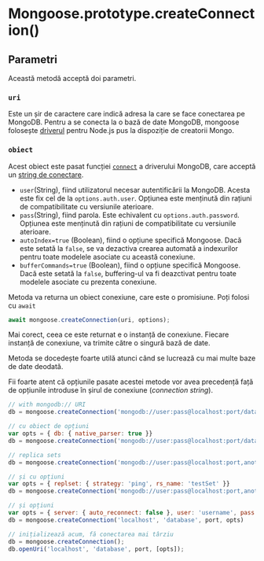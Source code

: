 # Mongoose.prototype.createConnection()

## Parametri

Această metodă acceptă doi parametri.

### `uri`

Este un șir de caractere care indică adresa la care se face conectarea pe MongoDB. Pentru a se conecta la o bază de date MongoDB, mongoose folosește [driverul](http://mongodb.github.io/node-mongodb-native/) pentru Node.js pus la dispoziție de creatorii Mongo.

### `obiect`

Acest obiect este pasat funcției [`connect`](http://mongodb.github.io/node-mongodb-native/3.1/api/MongoClient.html) a driverului MongoDB, care acceptă un [string de conectare](https://docs.mongodb.com/manual/reference/connection-string/).

- `user`(String), fiind utilizatorul necesar autentificării la MongoDB. Acesta este fix cel de la `options.auth.user`. Opțiunea este menținută din rațiuni de compatibilitate cu versiunile aterioare.
- `pass`(String), fiind parola. Este echivalent cu `options.auth.password`. Opțiunea este menținută din rațiuni de compatibilitate cu versiunile aterioare.
- `autoIndex=true` (Boolean), fiind o opțiune specifică Mongoose. Dacă este setată la `false`, se va dezactiva crearea automată a indexurilor pentru toate modelele asociate cu această conexiune.
- `bufferCommands=true` (Boolean), fiind o opțiune specifică Mongoose. Dacă este setată la `false`, buffering-ul va fi deazctivat pentru toate modelele asociate cu prezenta conexiune.

Metoda va returna un obiect conexiune, care este o promisiune. Poți folosi cu `await`

```javascript
await mongoose.createConnection(uri, options);
```

Mai corect, ceea ce este returnat e o instanță de conexiune. Fiecare instanță de conexiune, va trimite către o singură bază de date.

Metoda se docedește foarte utilă atunci când se lucrează cu mai multe baze de date deodată.

Fii foarte atent că opțiunile pasate acestei metode vor avea precedență față de opțiunile introduse în șirul de conexiune (*connection string*).

```javascript
// with mongodb:// URI
db = mongoose.createConnection('mongodb://user:pass@localhost:port/database');

// cu obiect de opțiuni
var opts = { db: { native_parser: true }}
db = mongoose.createConnection('mongodb://user:pass@localhost:port/database', opts);

// replica sets
db = mongoose.createConnection('mongodb://user:pass@localhost:port,anotherhost:port,yetanother:port/database');

// și cu opțiuni
var opts = { replset: { strategy: 'ping', rs_name: 'testSet' }}
db = mongoose.createConnection('mongodb://user:pass@localhost:port,anotherhost:port,yetanother:port/database', opts);

// și opțiuni
var opts = { server: { auto_reconnect: false }, user: 'username', pass: 'mypassword' }
db = mongoose.createConnection('localhost', 'database', port, opts)

// inițializează acum, fă conectarea mai târziu
db = mongoose.createConnection();
db.openUri('localhost', 'database', port, [opts]);
```
